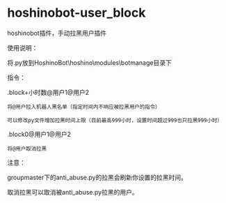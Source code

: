 # hoshinobot-user_block
hoshinobot插件，手动拉黑用户插件

使用说明：

  将.py放到HoshinoBot\hoshino\modules\botmanage目录下

指令：

  .block+小时数@用户1@用户2
  
    将@用户拉入机器人黑名单（指定时间内不响应被拉黑用户的指令）
    
    可以修改py文件增加拉黑时间上限（目前最高999小时，设置时间超过999也只拉黑999小时）
    
  .block0@用户1@用户2
  
    将@用户取消拉黑

注意：

  groupmaster下的anti_abuse.py的拉黑会刷新你设置的拉黑时间。
  
  取消拉黑可以取消被anti_abuse.py拉黑的用户。
